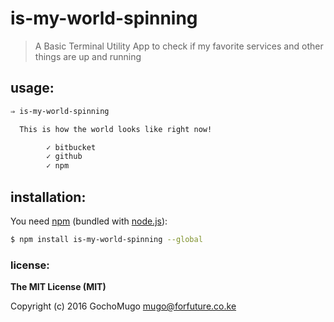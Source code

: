 # is-my-world-spinning

> A Basic Terminal Utility App to check if my favorite services
> and other things are up and running


## usage:

```bash
⇒ is-my-world-spinning

  This is how the world looks like right now!

        ✓ bitbucket
        ✓ github
        ✓ npm

```


## installation:

You need [npm][npm] (bundled with [node.js][nodejs]):

```bash
$ npm install is-my-world-spinning --global
```


### license:

**The MIT License (MIT)**

Copyright (c) 2016 GochoMugo <mugo@forfuture.co.ke>


[npm]:https://npmjs.com
[nodejs]:https://nodejs.org
